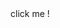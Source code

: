<html>
  <head>
    <title>ok</title>
  </head>
  <body>
    <a herf="main.html">click me !</a>
  </body>
  </html>
